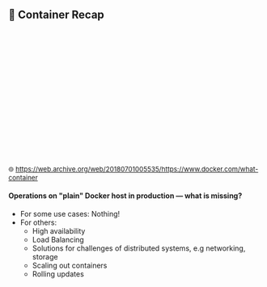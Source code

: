 ## 🐋 Container Recap

<img data-src="images/container-vm.png" height=250 />
<img data-src="images/container-container.png" height=250 />
<img data-src="images/containers-vms-together.png" height=250 />

<font size="2">🌐 https://web.archive.org/web/20180701005535/https://www.docker.com/what-container</font>



#### Operations on "plain" Docker host in production — what is missing?

<ul>
<li class="fragment"><i class="fas fa-compress-alt"></i> For some use cases: Nothing!</li>
<li class="fragment">For others:
    <ul>
        <li class="fragment">High availability</li>
        <li class="fragment">Load Balancing</li>
        <li class="fragment">Solutions for challenges of distributed systems, e.g networking, storage</li>
        <li class="fragment">Scaling out containers</li>
        <li class="fragment">Rolling updates</li>
    </ul>
</li>
</ul>
